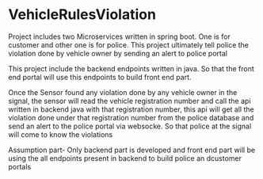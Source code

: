 # VehicleRulesViolation
Project includes two Microservices written in spring boot. One is for customer and other one is for police. This project ultimately tell police the violation done by vehicle owner by sending an alert to police portal

This project include the backend endpoints written in java. So that the front end portal will use this endpoints to build front end part.

Once the Sensor found any violation done by any vehicle owner in the signal, the sensor will read the vehicle registration number and call the api written in backend java with that registration number, this api will get all the violation done under that registration number from the police database and send an alert to the police portal via websocke. So that police at the signal will come to know the violations

Assumption part- Only backend part is developed and front end part will be using the all endpoints present in backend to build police an dcustomer portals


